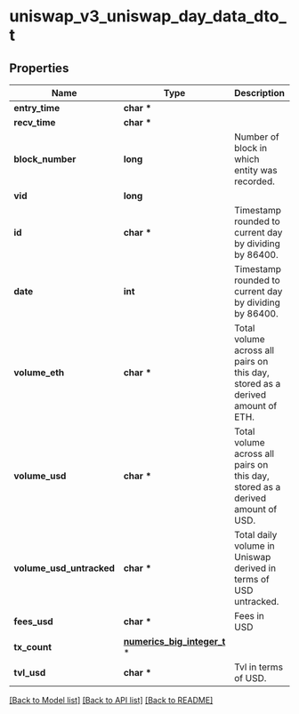 # uniswap_v3_uniswap_day_data_dto_t

## Properties
Name | Type | Description | Notes
------------ | ------------- | ------------- | -------------
**entry_time** | **char \*** |  | [optional] 
**recv_time** | **char \*** |  | [optional] 
**block_number** | **long** | Number of block in which entity was recorded. | [optional] 
**vid** | **long** |  | [optional] 
**id** | **char \*** | Timestamp rounded to current day by dividing by 86400. | [optional] 
**date** | **int** | Timestamp rounded to current day by dividing by 86400. | [optional] 
**volume_eth** | **char \*** | Total volume across all pairs on this day, stored as a derived amount of ETH. | [optional] 
**volume_usd** | **char \*** | Total volume across all pairs on this day, stored as a derived amount of USD. | [optional] 
**volume_usd_untracked** | **char \*** | Total daily volume in Uniswap derived in terms of USD untracked. | [optional] 
**fees_usd** | **char \*** | Fees in USD | [optional] 
**tx_count** | [**numerics_big_integer_t**](numerics_big_integer.md) \* |  | [optional] 
**tvl_usd** | **char \*** | Tvl in terms of USD. | [optional] 

[[Back to Model list]](../README.md#documentation-for-models) [[Back to API list]](../README.md#documentation-for-api-endpoints) [[Back to README]](../README.md)


